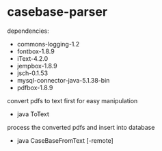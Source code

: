 # casebase-parser

dependencies:
  - commons-logging-1.2
  - fontbox-1.8.9
  - iText-4.2.0
  - jempbox-1.8.9
  - jsch-0.1.53
  - mysql-connector-java-5.1.38-bin
  - pdfbox-1.8.9


convert pdfs to text first for easy manipulation
  - java ToText <Directory>

process the converted pdfs and insert into database
  - java CaseBaseFromText <Directory> [-remote]
